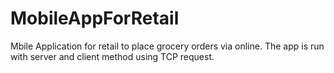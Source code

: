 # MobileAppForRetail
 Mbile Application for retail to place grocery orders via online. The app is run with server and client method using TCP request.
